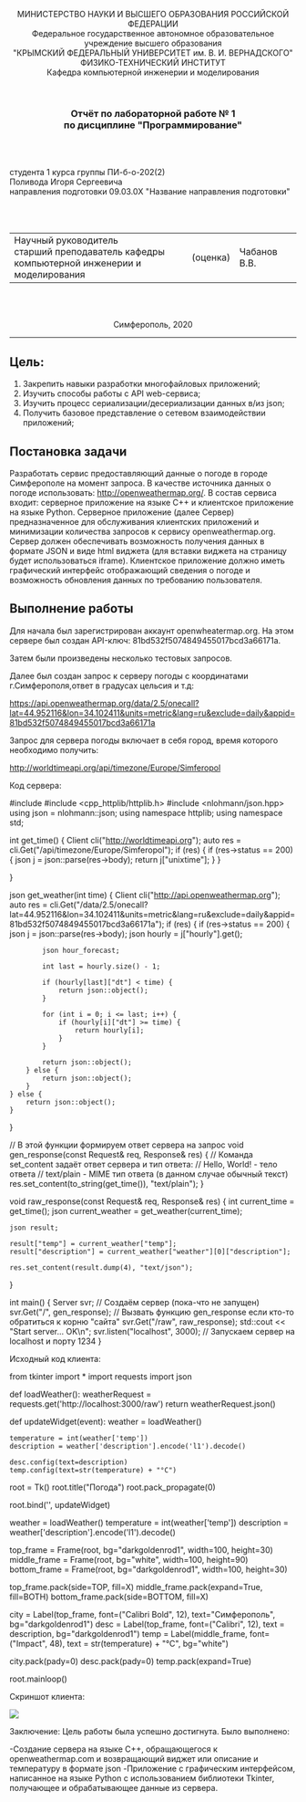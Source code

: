 <p align="center">МИНИСТЕРСТВО НАУКИ  И ВЫСШЕГО ОБРАЗОВАНИЯ РОССИЙСКОЙ ФЕДЕРАЦИИ<br>
Федеральное государственное автономное образовательное учреждение высшего образования<br>
"КРЫМСКИЙ ФЕДЕРАЛЬНЫЙ УНИВЕРСИТЕТ им. В. И. ВЕРНАДСКОГО"<br>
ФИЗИКО-ТЕХНИЧЕСКИЙ ИНСТИТУТ<br>
Кафедра компьютерной инженерии и моделирования</p>
<br>
<h3 align="center">Отчёт по лабораторной работе № 1<br> по дисциплине "Программирование"</h3>
<br><br>
<p>студента 1 курса группы ПИ-б-о-202(2)<br>
Поливода Игоря Сергеевича<br>
направления подготовки 09.03.0X "Название направления подготовки"</p>
<br><br>
<table>
<tr><td>Научный руководитель<br> старший преподаватель кафедры<br> компьютерной инженерии и моделирования</td>
<td>(оценка)</td>
<td>Чабанов В.В.</td>
</tr>
</table>
<br><br>
<p align="center">Симферополь, 2020</p>
<hr>						

## Цель:
1. Закрепить навыки разработки многофайловыx приложений;
2. Изучить способы работы с API web-сервиса;
3. Изучить процесс сериализации/десериализации данных в/из json;
4. Получить базовое представление о сетевом взаимодействии приложений;
## Постановка задачи
Разработать сервис предоставляющий данные о погоде в городе Симферополе на момент запроса. В качестве источника данных о погоде использовать: http://openweathermap.org/. В состав сервиса входит: серверное приложение на языке С++ и клиентское приложение на языке Python. Серверное приложение (далее Сервер) предназначенное для обслуживания клиентских приложений и минимизации количества запросов к сервису openweathermap.org. Сервер должен обеспечивать возможность получения данных в формате JSON и виде html виджета (для вставки виджета на страницу будет использоваться iframe). Клиентское приложение должно иметь графический интерфейс отображающий сведения о погоде и возможность обновления данных по требованию пользователя.

## Выполнение работы
Для начала был зарегистрирован аккаунт openwheatermap.org. На этом сервере был создан API-ключ: 81bd532f5074849455017bcd3a66171a.

Затем были произведены несколько тестовых запросов.

Далее был создан запрос к серверу погоды с координатами г.Симферополя,ответ в градусах цельсия и т.д:

https://api.openweathermap.org/data/2.5/onecall?lat=44.952116&lon=34.102411&units=metric&lang=ru&exclude=daily&appid=81bd532f5074849455017bcd3a66171a

Запрос для сервера погоды включает в себя город, время которого необходимо получить:

http://worldtimeapi.org/api/timezone/Europe/Simferopol

Код сервера:

#include <iostream>
#include <cpp_httplib/httplib.h>
#include <nlohmann/json.hpp>
using json = nlohmann::json;
using namespace httplib;
using namespace std;

int get_time() {
	Client cli("http://worldtimeapi.org");
	auto res = cli.Get("/api/timezone/Europe/Simferopol");
	if (res) {
		if (res->status == 200) {
			json j = json::parse(res->body);
			return j["unixtime"];
		}
	}

}

json get_weather(int time) {
	Client cli("http://api.openweathermap.org");
	auto res = cli.Get("/data/2.5/onecall?lat=44.952116&lon=34.102411&units=metric&lang=ru&exclude=daily&appid=81bd532f5074849455017bcd3a66171a");
	if (res) {
		if (res->status == 200) {
			json j = json::parse(res->body);
			json hourly = j["hourly"].get<json>();

			json hour_forecast;

			int last = hourly.size() - 1;

			if (hourly[last]["dt"] < time) {
				return json::object();
			}

			for (int i = 0; i <= last; i++) {
				if (hourly[i]["dt"] >= time) {
					return hourly[i];
				}
			}

			return json::object();
		} else {
			return json::object();
		}
	} else {
		return json::object();
	}
}

// В этой функции формируем ответ сервера на запрос
void gen_response(const Request& req, Response& res) {
	// Команда set_content задаёт ответ сервера и тип ответа:
	// Hello, World! - тело ответа
	// text/plain - MIME тип ответа (в данном случае обычный текст)
	res.set_content(to_string(get_time()), "text/plain");
}

void raw_response(const Request& req, Response& res) {
	int current_time = get_time();
	json current_weather = get_weather(current_time);

	json result;

	result["temp"] = current_weather["temp"];
	result["description"] = current_weather["weather"][0]["description"];

	res.set_content(result.dump(4), "text/json");
}

int main() {
	Server svr;                    // Создаём сервер (пока-что не запущен)
	svr.Get("/", gen_response);    // Вызвать функцию gen_response если кто-то обратиться к корню "сайта"
	svr.Get("/raw", raw_response);
	std::cout << "Start server... OK\n";
	svr.listen("localhost", 3000); // Запускаем сервер на localhost и порту 1234
}

Исходный код клиента:

from tkinter import *
import requests
import json

def loadWeather():
    weatherRequest = requests.get('http://localhost:3000/raw')
    return weatherRequest.json()

def updateWidget(event):
    weather = loadWeather()

    temperature = int(weather['temp'])
    description = weather['description'].encode('l1').decode()

    desc.config(text=description)
    temp.config(text=str(temperature) + "°C")

root = Tk()
root.title("Погода")
root.pack_propagate(0)

root.bind('<Button-3>', updateWidget)

weather = loadWeather()
temperature = int(weather['temp'])
description = weather['description'].encode('l1').decode()

top_frame = Frame(root, bg="darkgoldenrod1", width=100, height=30)
middle_frame = Frame(root, bg="white",  width=100, height=90)
bottom_frame = Frame(root, bg="darkgoldenrod1", width=100, height=30)

top_frame.pack(side=TOP, fill=X)
middle_frame.pack(expand=True, fill=BOTH)
bottom_frame.pack(side=BOTTOM, fill=X)


city = Label(top_frame, font=("Calibri Bold", 12), text="Симферополь", bg="darkgoldenrod1")
desc = Label(top_frame, font=("Calibri", 12), text = description, bg="darkgoldenrod1")
temp = Label(middle_frame, font=("Impact", 48), text = str(temperature) + "°C", bg="white")


city.pack(pady=0)
desc.pack(pady=0)
temp.pack(expand=True)


root.mainloop()

Скриншот клиента:

![](C:\Users\innap\source\Lab.png)

Заключение:
Цель работы была успешно достигнута. Было выполнено:

-Создание сервера на языке С++, обращающегося к openweathermap.com и возвращающий виджет или описание и температуру в формате json
-Приложение с графическим интерфейсом, написанное на языке Python с использованием библиотеки Tkinter, получающее и обрабатывающее данные из сервера.